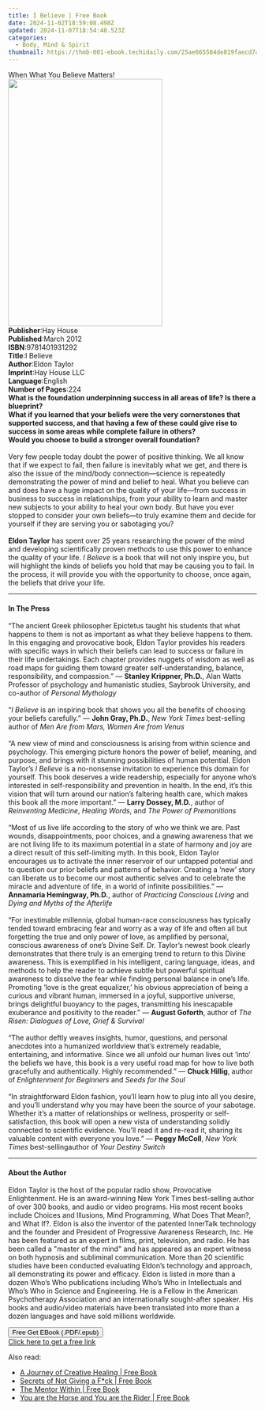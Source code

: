 ```yaml
---
title: I Believe | Free Book
date: 2024-11-02T18:59:08.498Z
updated: 2024-11-07T18:54:48.523Z
categories:
  - Body, Mind & Spirit
thumbnail: https://thmb-001-ebook.techidaily.com/25ae665584de819faecd7a16e51fc487f47dc4a4d6b163258665d27053e2ae4a.jpg
---
```

<main id="book-container">
  <div class="flex flex-col">
    <div class="book-brief flex-1 py-6 px-4 sm:p-6 md:py-10 md:px-8">
      <!-- brief-->
      <div class="book-brief-main">When What You Believe Matters!</div>
    </div>
    <div
      class="book-meta-info flex-1 grid gap-4 col-start-1 col-end-3 row-start-1 sm:mb-6 sm:grid-cols-4 lg:gap-6 lg:col-start-2 lg:row-end-6 lg:row-span-6 lg:mb-0"
    >
      <div
        class="book-meta-info-left place-content-center mt-4 p-4 text-sm leading-6 col-start-2 col-span-2 dark:text-slate-400"
      >
        <img
          class="w-full h-500 object-cover rounded-lg sm:h-255 sm:col-span-2 lg:col-span-full"
          src="https://img-001-ebook.techidaily.com/cc315fd99d064dabfdb7df6ea3a3919346fd3ef24517ca95cadb2a28bcdf8f35.jpg"
          alt=""
          width="312"
          height="500"
        />
      </div>
      <div
        class="book-meta-info-right mt-2 col-start-1 row-start-2 col-span-3 self-center"
      >
        <!-- meta data  -->
        <div class="flex flex-col px-4 md:px-8">
          <div class="flex-1">
            <strong>Publisher</strong>:<span class="px-2">Hay House</span>
          </div>
          <div class="flex-1">
            <strong>Published</strong>:<span class="px-2">March 2012</span>
          </div>
          <div class="flex-1">
            <strong>ISBN</strong>:<span class="px-2">9781401931292</span>
          </div>
          <div class="flex-1">
            <strong>Title</strong>:<span class="px-2">I Believe</span>
          </div>
          <div class="flex-1">
            <strong>Author</strong>:<span class="px-2">Eldon Taylor</span>
          </div>
          <div class="flex-1">
            <strong>Imprint</strong>:<span class="px-2">Hay House LLC</span>
          </div>
          <div class="flex-1">
            <strong>Language</strong>:<span class="px-2">English</span>
          </div>
          <div class="flex-1">
            <strong>Number of Pages</strong>:<span class="px-2">224</span>
          </div>
        </div>
      </div>
    </div>
    <div class="book-description flex-1 py-6 px-4 sm:p-6 md:py-10 md:px-8">
      <div class="book-description-main">
        <div accordion-content="" id="description">
          <b
            >What is the foundation underpinning success in all areas of life?
            Is there a blueprint? <br />What if you learned that your beliefs
            were the very cornerstones that supported success, and that having a
            few of these could give rise to success in some areas while complete
            failure in others?&nbsp;<br />
            Would you choose to build a stronger overall foundation?</b
          ><br /><br />Very few people today doubt the power of positive
          thinking. We all know that if we expect to fail, then failure is
          inevitably what we get, and there is also the issue of the mind/body
          connection—science is repeatedly demonstrating the power of mind and
          belief to heal. What you believe can and does have a huge impact on
          the quality of your life—from success in business to success in
          relationships, from your ability to learn and master new subjects to
          your ability to heal your own body. But have you ever stopped to
          consider your own beliefs—to truly examine them and decide for
          yourself if they are serving you or sabotaging you?<br /><br /><b
            >Eldon Taylor</b
          >
          has spent over 25 years researching the power of the mind and
          developing scientifically proven methods to use this power to enhance
          the quality of your life. <i>I Believe</i> is a book that will not
          only inspire you, but will highlight the kinds of beliefs you hold
          that may be causing you to fail. In the process, it will provide you
          with the opportunity to choose, once again, the beliefs that drive
          your life.
        </div>
        <div class="accordion-fader"></div>
      </div>
    </div>
    <div class="book-excerpts flex-1 py-6 px-4 sm:p-6 md:py-10 md:px-8">
      <!-- excerpts-->
      <div class="book-excerpts-main">
        <hr />
        <h4 class="placeholder placeholder-heading">
          <span>In The Press</span>
        </h4>
        <p>
          “The ancient Greek philosopher Epictetus taught his students that what
          happens to them is not as important as what they believe happens to
          them. In this engaging and provocative book, Eldon Taylor provides his
          readers with specific ways in which their beliefs can lead to success
          or failure in their life undertakings. Each chapter provides nuggets
          of wisdom as well as road maps for guiding them toward greater
          self-understanding, balance, responsibility, and compassion.” —
          <b>Stanley Krippner, Ph.D.</b>, Alan Watts Professor of psychology and
          humanistic studies, Saybrook University, and co-author of
          <i>Personal Mythology</i><br /><br />“<i>I Believe</i> is an inspiring
          book that shows you all the benefits of choosing your beliefs
          carefully.” — <b>John Gray, Ph.D.</b>,
          <i>New York Times</i> best-selling author of
          <i>Men Are from Mars, Women Are from Venus<br /><br /></i>“A new view
          of mind and consciousness is arising from within science and
          psychology. This emerging picture honors the power of belief, meaning,
          and purpose, and brings with it stunning possibilities of human
          potential. Eldon Taylor’s <i>I Believe</i> is a no-nonsense invitation
          to experience this domain for yourself. This book deserves a wide
          readership, especially for anyone who’s interested in
          self-responsibility and prevention in health. In the end, it’s this
          vision that will turn around our nation’s faltering health care, which
          makes this book all the more important.” — <b>Larry Dossey, M.D.</b>,
          author of <i>Reinventing Medicine</i>, <i>Healing Words</i>, and
          <i>The Power of Premonitions<br /><br /></i>“Most of us live life
          according to the story of who we think we are. Past wounds,
          disappointments, poor choices, and a gnawing awareness that we are not
          living life to its maximum potential in a state of harmony and joy are
          a direct result of this self-limiting myth. In this book, Eldon Taylor
          encourages us to activate the inner reservoir of our untapped
          potential and to question our prior beliefs and patterns of behavior.
          Creating a ‘new’ story can liberate us to become our most authentic
          selves and to celebrate the miracle and adventure of life, in a world
          of infinite possibilities.” — <b>Annamaria Hemingway, Ph.D.</b>,
          author of <i>Practicing Conscious Living</i> and
          <i>Dying and Myths of the Afterlife<br /><br /></i>“For inestimable
          millennia, global human-race consciousness has typically tended toward
          embracing fear and worry as a way of life and often all but forgetting
          the true and only power of love, as amplified by personal, conscious
          awareness of one’s Divine Self. Dr. Taylor’s newest book clearly
          demonstrates that there truly is an emerging trend to return to this
          Divine awareness. This is exemplified in his intelligent, caring
          language, ideas, and methods to help the reader to achieve subtle but
          powerful spiritual awareness to dissolve the fear while finding
          personal balance in one’s life. Promoting ‘love is the great
          equalizer,’ his obvious appreciation of being a curious and vibrant
          human, immersed in a joyful, supportive universe, brings delightful
          buoyancy to the pages, transmitting his inescapable exuberance and
          positivity to the reader.” — <b>August Goforth</b>, author of
          <i>The Risen: Dialogues of Love, Grief &amp; Survival<br /><br /></i
          >“The author deftly weaves insights, humor, questions, and personal
          anecdotes into a humanized worldview that’s extremely readable,
          entertaining, and informative. Since we all unfold our human lives out
          ‘into’ the beliefs we have, this book is a very useful road map for
          how to live both gracefully and authentically. Highly recommended.” —
          <b>Chuck Hillig</b>, author of <i>Enlightenment for Beginners</i> and
          <i>Seeds for the Soul<br /><br /></i>“In straightforward Eldon
          fashion, you’ll learn how to plug into all you desire, and you’ll
          understand why you may have been the source of your sabotage. Whether
          it’s a matter of relationships or wellness, prosperity or
          self-satisfaction, this book will open a new vista of understanding
          solidly connected to scientific evidence. You’ll read it and re-read
          it, sharing its valuable content with everyone you love.” —
          <b>Peggy McColl</b>, <i>New York Times</i> best-sellingauthor of
          <i>Your Destiny Switch</i>
        </p>
      </div>
    </div>
    <div class="book-about-author flex-1 py-6 px-4 sm:p-6 md:py-10 md:px-8">
      <!-- about author-->
      <div class="book-main-author-main">
        <hr />
        <h4 class="placeholder placeholder-heading">
          <span>About the Author</span>
        </h4>
        <p>
          Eldon Taylor is the host of the popular radio show, Provocative
          Enlightenment. He is an award-winning New York Times best-selling
          author of over 300 books, and audio or video programs. His most recent
          books include Choices and Illusions, Mind Programming, What Does That
          Mean?, and What If?. Eldon is also the inventor of the patented
          InnerTalk technology and the founder and President of Progressive
          Awareness Research, Inc. He has been featured as an expert in films,
          print, television, and radio. He has been called a "master of the
          mind" and has appeared as an expert witness on both hypnosis and
          subliminal communication. More than 20 scientific studies have been
          conducted evaluating Eldon’s technology and approach, all
          demonstrating its power and efficacy. Eldon is listed in more than a
          dozen Who’s Who publications including Who’s Who in Intellectuals and
          Who’s Who in Science and Engineering. He is a Fellow in the American
          Psychotherapy Association and an internationally sought-after speaker.
          His books and audio/video materials have been translated into more
          than a dozen languages and have sold millions worldwide.
        </p>
      </div>
    </div>
    <div class="book-free-get flex-1 py-6 px-4 sm:p-6 md:py-10 md:px-8">
      <button
        id="btn-free-get"
        class="bg-blue-500 hover:bg-blue-700 text-white font-bold py-2 px-4 rounded"
      >
        Free Get EBook (.PDF/.epub)
      </button>
      <div id="countdown-display" class="px-2 text-lg mt-2"></div>
      <a
        id="free-link"
        class="hidden bg-blue-500 hover:bg-blue-700 text-white font-bold py-2 px-4 rounded"
        href="https://www.ebooks.com/en-us/book/96317743/i-believe/eldon-taylor/"
        target="_blank"
        >Click here to get a free link</a
      >
    </div>
    <script>
      let countdownTime = 0;
      let countdownInterval = null;
      document
        .getElementById('btn-free-get')
        .addEventListener('click', startCountdown);
      function startCountdown() {
        countdownTime = new Date().getTime() + 60000 * 3;
        countdownInterval = setInterval(updateCountdown, 1000);
        document.getElementById('btn-free-get').disabled = true;
        document
          .getElementById('btn-free-get')
          .classList.add('bg-gray-500', 'cursor-not-allowed');
      }
      function updateCountdown() {
        let currentTime = new Date().getTime();
        let timeLeft = countdownTime - currentTime;
        let secondsLeft = Math.floor(timeLeft / 1000);
        document.getElementById('countdown-display').innerHTML =
          `Remaining time: ${secondsLeft} seconds.`;
        if (secondsLeft <= 0) {
          clearInterval(countdownInterval);
          document.getElementById('btn-free-get').classList.add('hidden');
          document.getElementById('free-link').classList.remove('hidden');
          document.getElementById('countdown-display').innerHTML = '';
        }
      }
    </script>
  </div>
</main>

<ins class="adsbygoogle"
      style="display:block"
      data-ad-client="ca-pub-7571918770474297"
      data-ad-slot="8358498916"
      data-ad-format="auto"
      data-full-width-responsive="true"></ins>
    

<span class="atpl-alsoreadstyle">Also read:</span>
<div><ul>
<li><a href="https://novels-ebooks.techidaily.com/209858364-9780648192213-a-journey-of-creative-healing/"><u>A Journey of Creative Healing | Free Book</u></a></li>
<li><a href="https://novels-ebooks.techidaily.com/209858363-9781948040129-secrets-of-not-giving-a-fck/"><u>Secrets of Not Giving a F*ck | Free Book</u></a></li>
<li><a href="https://novels-ebooks.techidaily.com/209858210-9781907105135-the-mentor-within/"><u>The Mentor Within | Free Book</u></a></li>
<li><a href="https://novels-ebooks.techidaily.com/209858345-9780648256915-you-are-the-horse-and-you-are-the-rider/"><u>You are the Horse and You are the Rider | Free Book</u></a></li>
</ul></div>

